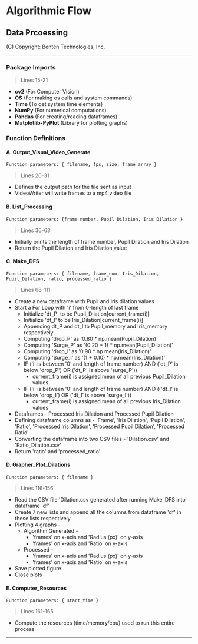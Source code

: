 # Algorithmic Flow
## Data Prcoessing

(C) Copyright: Benten Technologies, Inc.

***

### Package Imports
> Lines 15-21
* **cv2** (For Computer Vision)
* **OS** (For making os calls and system commands)
* **Time** (To get system time elements)
* **NumPy** (For numerical computations)
* **Pandas** (For creating/reading dataframes)
* **Matplotlib-PyPlot** (Library for plotting graphs)

### Function Definitions
#### A. Output_Visual_Video_Generate
`Function parameters: { filename, fps, size, frame_array }`
> Lines 26-31
* Defines the output path for the file sent as input
* VideoWriter will write frames to a mp4 video file

#### B. List_Processing
`Function parameters: {frame number, Pupil Dilation, Iris Dilation }`
> Lines 36-63
* Initially prints the length of frame number, Pupil Dilation and Iris Dilation
* Return the Pupil Dilation and Iris Dilation value

#### C. Make_DFS
`Function parameters: { filename, frame_num, Iris_Dilation, Pupil_Dilation, ratio, processed_ratio }`
> Lines 68-111
* Create a new dataframe with Pupil and Iris dilation values
* Start a For Loop with 'i' from 0-length of last frame
  * Initialize 'dt_P' to be Pupil_Dilation[current_frame(i)]
  * Initialize 'dt_I' to be Iris_Dilation[current_frame(i)]  
  * Appending dt_P and dt_I to Pupil_memory and Iris_memory respectively
  * Computing 'drop_P' as '0.80 * np.mean(Pupil_Dilation)'
  * Computing 'Surge_P' as '(0.20 + 1) * np.mean(Pupil_Dilation)'
  * Computing 'drop_I' as '0.90 * np.mean(Iris_Dilation)'
  * Computing 'Surge_I' as '(1 + 0.10) * np.mean(Iris_Dilation)'  
  * IF ('i' is between '0' and length of frame number) AND ('dt_P' is below 'drop_P') OR ('dt_P'  is above 'surge_P'))
    * current_frame(i) is assigned mean of all previous Pupil_Dilation values
  * IF ('i' is between '0' and length of frame number) AND (('dt_I' is below 'drop_I') OR ('dt_I' is above 'surge_I'))
    * current_frame(i) is assigned mean of all previous Iris_Dilation values 
* Dataframes - Processed Iris Dilation and Processed Pupil Dilation     
* Defining dataframe columns as - 'Frame', 'Iris Dilation', 'Pupil Dilation', 'Ratio', 'Processed Iris Dilation', 'Processed Pupil Dilation', 'Processed Ratio'
* Converting the dataframe into two CSV files - 'Dilation.csv' and 'Ratio_Dilation.csv'
* Return 'ratio' and 'processed_ratio'


#### D. Grapher_Plot_Dilations
`Function parameters: { filename }`
> Lines 116-156
* Read the CSV file 'Dilation.csv generated after running Make_DFS into dataframe 'df'
* Create 7 new lists and append all the columns from dataframe 'df' in these lists respectively.
* Plotting 4 graphs -
  * Algorithm Generated - 
    * 'frames' on x-axis and 'Radius (px)' on y-axis
    * 'frames' on x-axis and 'Ratio' on y-axis
  * Processed - 
    * 'frames' on x-axis and 'Radius (px)' on y-axis
    * 'frames' on x-axis and 'Ratio' on y-axis
* Save plotted figure
* Close plots

#### E. Computer_Resources
`Function parameters: { start_time }`
> Lines 161-165
* Compute the resources (time/memory/cpu) used to run this entire process

***

